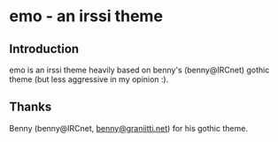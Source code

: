 # emo - an irssi theme

## Introduction
emo is an irssi theme heavily based on benny's (benny@IRCnet) gothic theme (but
less aggressive in my opinion :).

## Thanks
Benny (benny@IRCnet, benny@graniitti.net) for his gothic theme.
